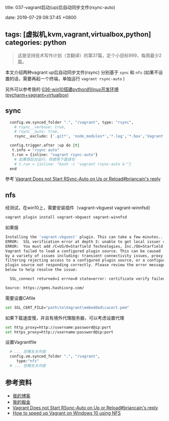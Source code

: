 title: 037-vagrant启动(up)后自动同步文件(rsync-auto)

date: 2019-07-29 08:37:45 +0800

tags: [虚拟机,kvm,vagrant,virtualbox,python]
categories: python
---

> 这是坚持技术写作计划（含翻译）的第37篇，定个小目标999，每周最少2篇。


本文介绍两种vagrant up后自动同步文件(rsync) 分别基于 `sync` 和 `nfs` (如果不设置的话，需要再起一个终端，单独运行 `vagrant rsync-auto` )

另外可以参考我的 [036-win10搭建python的linux开发环境(pycharm+vagrant+virtualbox)](https://juejin.im/post/5d3a55ece51d454f71439dd2)

<!-- more -->
<a name="M2lMe"></a>
## sync

```bash
  config.vm.synced_folder ".", "/vagrant", type: "rsync",
    # rsync__verbose: true,
    # rsync__auto: true,
    rsync__exclude: ['.git*', 'node_modules*','*.log','*.box','Vagrantfile']

  config.trigger.after :up do |t|
   t.info = "rsync auto"
   t.run = {inline: "vagrant rsync-auto"}
    # 如果想后台运行，则使用下面语句
    # t.run = {inline: "bash -c 'vagrant rsync-auto &'"}
  end
```

参考 [Vagrant Does not Start RSync-Auto on Up or Reload#briancain's reply](https://github.com/hashicorp/vagrant/issues/10002#issuecomment-419503397)

<a name="3GPil"></a>
## nfs

经测试，在win10上，需要安装插件（vagrant-vbguest vagrant-winnfsd）

```bash
vagrant plugin install vagrant-vbguest vagrant-winnfsd
```
如果报

```bash
Installing the 'vagrant-vbguest' plugin. This can take a few minutes...
ERROR:  SSL verification error at depth 3: unable to get local issuer certificate (20)
ERROR:  You must add /C=US/O=Starfield Technologies, Inc./OU=Starfield Class 2 Certification Authority to your local trusted store
Vagrant failed to load a configured plugin source. This can be caused
by a variety of issues including: transient connectivity issues, proxy
filtering rejecting access to a configured plugin source, or a configured
plugin source not responding correctly. Please review the error message
below to help resolve the issue:

  SSL_connect returned=1 errno=0 state=error: certificate verify failed (https://gems.hashicorp.com/specs.4.8.gz)

Source: https://gems.hashicorp.com/
```
需要设置CAfile

```bash
set SSL_CERT_FILE="path\to\Vagrant\embedded\cacert.pem"
```
如果下载速度慢，并且有境外代理服务器，可以考虑设置代理

```bash
set http_proxy=http://username:password@ip:port
set https_proxy=http://username:password@ip:port
```

设置Vagrantfile
```bash
  # ... 忽略无关内容
  config.vm.synced_folder ".", "/vagrant",
     type:"nfs"
  # ... 忽略无关内容
```

<a name="qruRF"></a>
## 参考资料

- [我的博客](https://anjia0532.github.io/2019/08/14/vagrant-startup-run-rsync/)
- [我的掘金](https://juejin.im/post/5d562b5e5188252d43756db8)
- [Vagrant Does not Start RSync-Auto on Up or Reload#briancain's reply](https://github.com/hashicorp/vagrant/issues/10002#issuecomment-419503397)
- [How to speed up Vagrant on Windows 10 using NFS](https://peshmerge.io/how-to-speed-up-vagrant-on-windows-10-using-nfs/)

